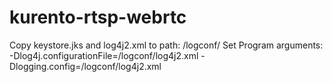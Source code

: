 # kurento-rtsp-webrtc

Copy keystore.jks and log4j2.xml to path: /logconf/
Set Program arguments: -Dlog4j.configurationFile=/logconf/log4j2.xml -Dlogging.config=/logconf/log4j2.xml

